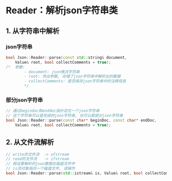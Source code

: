 # Reader：解析json字符串类

## 1. 从字符串中解析

### json字符串

```C++
bool Json::Reader::parse(const std::string& document,
    Value& root, bool collectComments = true);
/*	参数:
        - document: json格式字符串
        - root: 传出参数, 存储了json字符串中解析出的数据
        - collectComments: 是否保存json字符串中的注释信息
        */
```

### 部分json字符串

```C++
// 通过begindoc和enddoc指针定位一个json字符串
// 这个字符串可以是完成的json字符串, 也可以是部分json字符串
bool Json::Reader::parse(const char* beginDoc, const char* endDoc,
    Value& root, bool collectComments = true);
```

## 2. 从文件流解析

```C++
// write的文件流  -> ofstream
// read的文件流   -> ifstream
// 假设要解析的json数据在磁盘文件中
// is流对象指向一个磁盘文件, 读操作
bool Json::Reader::parse(std::istream& is, Value& root, bool collectComments = true);
```

